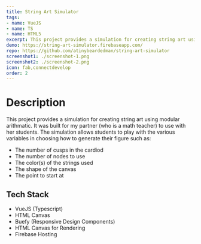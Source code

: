 ```yaml
---
title: String Art Simulator
tags:
- name: VueJS
- name: TS
- name: HTML5
excerpt: This project provides a simulation for creating string art using modular arithmatic. It was built for my partner (who is a math teacher) to use with her students. 
demo: https://string-art-simulator.firebaseapp.com/
repo: https://github.com/atinybeardedman/string-art-simulator
screenshot1: ./screenshot-1.png
screenshot2: ./screenshot-2.png
icon: fab,connectdevelop
order: 2
---
```

# Description

This project provides a simulation for creating string art using modular arithmatic. It was built for my partner (who is a math teacher) to use with her students. The simulation allows students to play with the various variables in choosing how to generate their figure such as:
- The number of cusps in the cardiod
- The number of nodes to use
- The color(s) of the strings used
- The shape of the canvas
- The point to start at

## Tech Stack
- VueJS (Typescript)
- HTML Canvas
- Buefy (Responsive Design Components)
- HTML Canvas for Rendering
- Firebase Hosting

